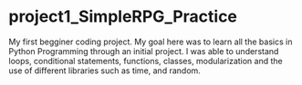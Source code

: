 # project1_SimpleRPG_Practice
My first begginer coding project. My goal here was to learn all the basics in Python Programming through an initial project. I was able to understand loops, conditional statements, functions, classes, modularization and the use of different libraries such as time, and random. 

